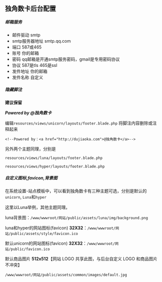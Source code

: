 ## 独角数卡后台配置



##### 邮箱服务

- 邮件驱动                                        smtp      
- smtp服务器地址                           smtp.qq.com
- 端口                                                587或465
- 账号                                                你的邮箱
- 密码                                                 qq邮箱是开通smtp服务密码，gmail是专用密码协议
- 协议                                                 587是tls         465是ssl                                                
- 发件地址                                         你的邮箱
- 发件名称                                         自定义



##### 隐藏脚注

**建议保留**

***Powered by @独角数卡***

编辑`resources/views/unicorn/layouts/footer.blade.php` 将脚注内容删除或注释起来

```
<!--Powered by：<a href="http://dujiaoka.com">@独角数卡</a>-->

```

另外两个主题同理，分别是

`resources/views/luna/layouts/footer.blade.php`

`resources/views/hyper/layouts/footer.blade.php`

##### 自定义图标,favicon,背景图

在系统设置-站点模板中，可以看到独角数卡有三种主题可选，分别是默认的`unicorn`, `Luna`和`hyper`

这里以Luna举例，其他主题同理。

luna背景图：`/www/wwwroot/网站/public/assets/luna/img/background.png`

luna和hyper的网站图标(favicon) **32X32**：`/www/wwwroot/网站/public/assets/style/favicon.ico`

默认unicorn的网站图标(favicon) **32X32**：`/www/wwwroot/网站/public/favicon.ico`

默认商品图片 **512x512**【网站 LOGO 共享此图，与后台自定义 LOGO 和商品图片不冲突】

`/www/wwwroot/网站/public/assets/common/images/default.jpg`



